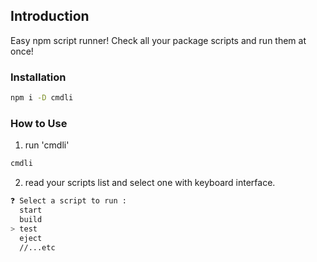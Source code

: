 ## Introduction

Easy npm script runner!
Check all your package scripts and run them at once!

### Installation

```sh
npm i -D cmdli
```

### How to Use

1. run 'cmdli'

```sh
cmdli
```

2. read your scripts list and select one with keyboard interface.

```sh
❓ Select a script to run :
  start
  build
> test
  eject
  //...etc
```
